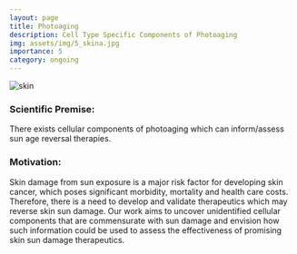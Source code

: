 ```yaml
---
layout: page
title: Photoaging
description: Cell Type Specific Components of Photoaging
img: assets/img/5_skina.jpg
importance: 5
category: ongoing
---
```


![skin](/levylab/assets/img/5_skinb.png)

### Scientific Premise:
There exists cellular components of photoaging which can inform/assess sun age reversal therapies.

### Motivation:
Skin damage from sun exposure is a major risk factor for developing skin cancer, which poses significant morbidity, mortality and health care costs. Therefore, there is a need to develop and validate therapeutics which may reverse skin sun damage. Our work aims to uncover unidentified cellular components that are commensurate with sun damage and envision how such information could be used to assess the effectiveness of promising skin sun damage therapeutics.
